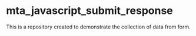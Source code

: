 # mta_javascript_submit_response
This is a repository created to demonstrate the collection of data from form.

